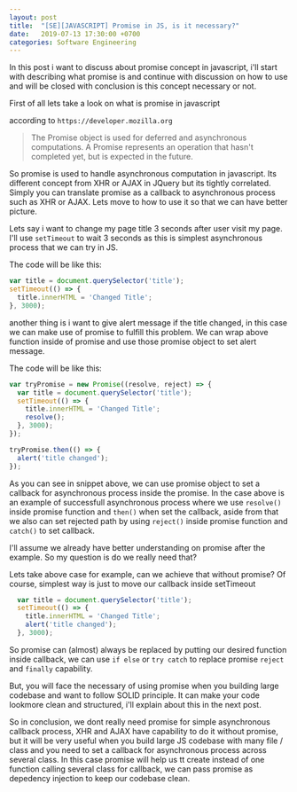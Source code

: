 ```yaml
---
layout: post
title:  "[SE][JAVASCRIPT] Promise in JS, is it necessary?"
date:   2019-07-13 17:30:00 +0700
categories: Software Engineering
---
```


In this post i want to discuss about promise concept in javascript,
i'll start with describing what promise is and continue with discussion on 
how to use and will be closed with conclusion is this concept necessary or not.

First of all lets take a look on what is promise in javascript

according to `https://developer.mozilla.org`
> The Promise object is used for deferred and asynchronous computations.
> A Promise represents an operation that hasn't completed yet,
> but is expected in the future.

So promise is used to handle asynchronous computation in javascript.
Its different concept from XHR or AJAX in JQuery but its tightly correlated.
Simply you can translate promise as a callback to asynchronous process
such as XHR or AJAX. Lets move to how to use it so that we can have better picture.


Lets say i want to change my page title 3 seconds after user visit my page.
I'll use `setTimeout` to wait 3 seconds as this is simplest asynchronous
process that we can try in JS.

The code will be like this:
```javascript
var title = document.querySelector('title');
setTimeout(() => {
  title.innerHTML = 'Changed Title';
}, 3000);
```

another thing is i want to give alert message if the title changed,
in this case we can make use of promise to fulfill this problem.
We can wrap above function inside of promise and use those promise object
to set alert message.

The code will be like this:
```javascript
var tryPromise = new Promise((resolve, reject) => {
  var title = document.querySelector('title');
  setTimeout(() => {
    title.innerHTML = 'Changed Title';
    resolve();
  }, 3000);
});

tryPromise.then(() => {
  alert('title changed');
});
```

As you can see in snippet above, we can use promise object to set a callback
for asynchronous process inside the promise. In the case above is an example
of successfull asynchronous process where we use `resolve()` inside promise function 
and `then()` when set the callback, aside from that we also can set rejected
path by using `reject()` inside promise function and `catch()` to set callback.

I'll assume we already have better understanding on promise after the example.
So my question is do we really need that?

Lets take above case for example, can we achieve that without promise?
Of course, simplest way is just to move our callback inside setTimeout
```javascript
  var title = document.querySelector('title');
  setTimeout(() => {
    title.innerHTML = 'Changed Title';
    alert('title changed');
  }, 3000);
```

So promise can (almost) always be replaced by putting our desired function
inside callback, we can use `if else` or `try catch` to replace promise
`reject` and `finally` capability.

But, you will face the necessary of using promise when you building large
codebase and want to follow SOLID principle. It can make your code lookmore
clean and structured, i'll explain about this in the next post.

So in conclusion, we dont really need promise for simple asynchronous callback
process, XHR and AJAX have capability to do it without promise, but it will
be very useful when you build large JS codebase with many file / class
and you need to set a callback for asynchronous process across several class.
In this case promise will help us tt create instead of one function calling
several class for callback, we can pass promise as depedency injection
to keep our codebase clean.
